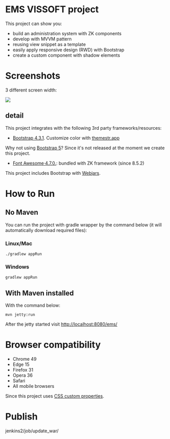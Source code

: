# EMS VISSOFT project 
This project can show you:

* build an administration system with ZK components
* develop with MVVM pattern
* reusing view snippet as a template
* easily apply responsive design (RWD) with Bootstrap
* create a custom component with shadow elements

# Screenshots
3 different screen width:

![](image/screenshot.png)


## detail
This project integrates with the following 3rd party frameworks/resources:
* [Bootstrap 4.3.1](https://getbootstrap.com/). Customize color with [themestr.app](https://themestr.app/theme)

Why not using [Bootstrap 5](https://mdbootstrap.com/bootstrap-5/)? Since it's not released at the moment we create this project.
* [Font Awesome·4.7.0.](https://fontawesome.com/v4.7.0/icons/): bundled with ZK framework (since 8.5.2)


This project includes Bootstrap with [Webjars](https://www.webjars.org/).


# How to Run
## No Maven
You can run the project with gradle wrapper by the command below (it will automatically download required files):

### Linux/Mac
`./gradlew appRun`
### Windows
`gradlew appRun`


## With Maven installed
With the command below:

`mvn jetty:run`

After the jetty started
visit [http://localhost:8080/ems/](http://localhost:8080/ems)


# Browser compatibility
* Chrome 49
* Edge 15
* Firefox 31
* Opera 36
* Safari
* All mobile browsers

Since this project uses [CSS custom properties](https://developer.mozilla.org/en-US/docs/Web/CSS/Using_CSS_custom_properties).


# Publish

jenkins2/job/update_war/